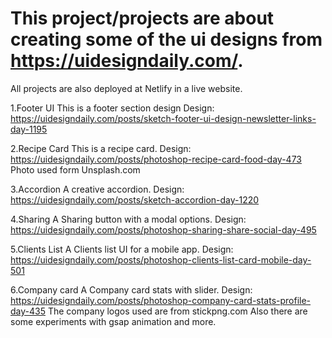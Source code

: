 # This project/projects are about creating some of the ui designs from https://uidesigndaily.com/.

All projects are also deployed at Netlify in a live website.

1.Footer UI
This is a footer section design
Design: https://uidesigndaily.com/posts/sketch-footer-ui-design-newsletter-links-day-1195

2.Recipe Card
This is a recipe card.
Design: https://uidesigndaily.com/posts/photoshop-recipe-card-food-day-473
Photo used form Unsplash.com

3.Accordion
A creative accordion.
Design: https://uidesigndaily.com/posts/sketch-accordion-day-1220

4.Sharing
A Sharing button with a modal options.
Design: https://uidesigndaily.com/posts/photoshop-sharing-share-social-day-495

5.Clients List
A Clients list UI for a mobile app.
Design: https://uidesigndaily.com/posts/photoshop-clients-list-card-mobile-day-501

6.Company card 
A Company card  stats with  slider.
Design: https://uidesigndaily.com/posts/photoshop-company-card-stats-profile-day-435
The company logos used are from stickpng.com
Also there are some experiments with gsap animation and more.
